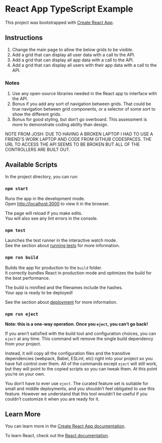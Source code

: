 # React App TypeScript Example

This project was bootstrapped with [Create React App](https://github.com/facebook/create-react-app).

## Instructions
1. Change the main page to allow the below grids to be visible.
2. Add a grid that can display all user data with a call to the API.
3. Add a grid that can display all app data with a call to the API.
4. Add a grid that can display all users with their app data with a call to the API.

### Notes
1. Use any open-source libraries needed in the React app to interface with the API.  
2. Bonus if you add any sort of navigation between grids.  That could be true navigation between grid components, or a selector of some sort to show the different grids.
3. Bonus for good styling, but don’t go overboard.  This assessment is more to demonstrate coding ability than design.

NOTE FROM JOSH: DUE TO HAVING A BROKEN LAPTOP I HAD TO USE A FRIEND'S WORK LAPTOP AND CODE FROM GITHUB CODESPACES. THE URL TO ACCESS THE API SEEMS TO BE BROKEN BUT ALL OF THE CONTROLLERS ARE BUILT OUT.
## Available Scripts

In the project directory, you can run:

### `npm start`

Runs the app in the development mode.\
Open [http://localhost:3000](http://localhost:3000) to view it in the browser.

The page will reload if you make edits.\
You will also see any lint errors in the console.

### `npm test`

Launches the test runner in the interactive watch mode.\
See the section about [running tests](https://facebook.github.io/create-react-app/docs/running-tests) for more information.

### `npm run build`

Builds the app for production to the `build` folder.\
It correctly bundles React in production mode and optimizes the build for the best performance.

The build is minified and the filenames include the hashes.\
Your app is ready to be deployed!

See the section about [deployment](https://facebook.github.io/create-react-app/docs/deployment) for more information.

### `npm run eject`

**Note: this is a one-way operation. Once you `eject`, you can’t go back!**

If you aren’t satisfied with the build tool and configuration choices, you can `eject` at any time. This command will remove the single build dependency from your project.

Instead, it will copy all the configuration files and the transitive dependencies (webpack, Babel, ESLint, etc) right into your project so you have full control over them. All of the commands except `eject` will still work, but they will point to the copied scripts so you can tweak them. At this point you’re on your own.

You don’t have to ever use `eject`. The curated feature set is suitable for small and middle deployments, and you shouldn’t feel obligated to use this feature. However we understand that this tool wouldn’t be useful if you couldn’t customize it when you are ready for it.

## Learn More

You can learn more in the [Create React App documentation](https://facebook.github.io/create-react-app/docs/getting-started).

To learn React, check out the [React documentation](https://reactjs.org/).
